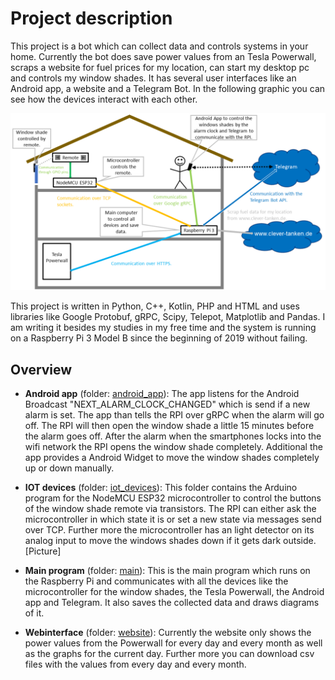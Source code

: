 # Project description

This project is a bot which can collect
data and controls systems in your home. Currently the bot does save
power values from an Tesla Powerwall, scraps a website for fuel
prices for my location, can start my desktop pc and controls
my window shades. It has several user interfaces
like an Android app, a website and a Telegram Bot. In the following
graphic you can see how the devices interact with each other.

<img src="./doc/BotSchema.png">

This project is written in Python, C++, Kotlin, PHP and HTML and uses
libraries like Google Protobuf, gRPC, Scipy, Telepot, Matplotlib and Pandas.
I am writing it besides my studies in my free time and the system
is running on a Raspberry Pi 3 Model B since the beginning of 2019 without failing.

## Overview

- **Android app** (folder: [android_app](android_app)): The app listens for the Android Broadcast 
"NEXT_ALARM_CLOCK_CHANGED" which is send if a new alarm is set. 
The app than tells the RPI over gRPC when the alarm will go off. 
The RPI will then open the window shade a little 15 minutes before
the alarm goes off. After the alarm when the smartphones locks into 
the wifi network the RPI opens the window shade completely. 
Additional the app provides a Android Widget to move the window 
shades completely up or down manually.

- **IOT devices** (folder: [iot_devices](iot_devices/ControlShade/ControlShade.ino)): This folder contains the Arduino
program for the NodeMCU ESP32 microcontroller to control the buttons 
of the window shade remote via transistors. The RPI can
either ask the microcontroller in which state it is or set a new
state via messages send over TCP. Further more the microcontroller
has an light detector on its analog input to move the windows
shades down if it gets dark outside. [Picture]

- **Main program** (folder: [main](main)): This is the main program which
runs on the Raspberry Pi and communicates with all the devices like
the microcontroller for the window shades, the Tesla Powerwall,
the Android app and Telegram. It also saves the collected data
and draws diagrams of it.

- **Webinterface** (folder: [website](website)): Currently the website only
shows the power values from the Powerwall for every day and every
month as well as the graphs for the current day. Further more
you can download csv files with the values from every day and
every month.
